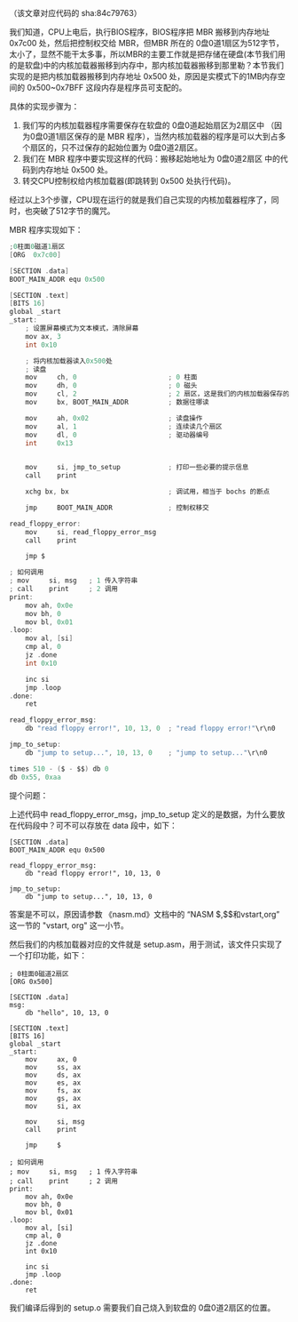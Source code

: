 （该文章对应代码的 sha:84c79763）

我们知道，CPU上电后，执行BIOS程序，BIOS程序把 MBR 搬移到内存地址 0x7c00 处，然后把控制权交给 MBR，但MBR 所在的 0盘0道1扇区为512字节，太小了，显然不能干太多事，所以MBR的主要工作就是把存储在硬盘(本节我们用的是软盘)中的内核加载器搬移到内存中，那内核加载器搬移到那里勒？本节我们实现的是把内核加载器搬移到内存地址 0x500 处，原因是实模式下的1MB内存空间的 0x500~0x7BFF 这段内存是程序员可支配的。

具体的实现步骤为：

1. 我们写的内核加载器程序需要保存在软盘的 0盘0道起始扇区为2扇区中 （因为0盘0道1扇区保存的是 MBR 程序），当然内核加载器的程序是可以大到占多个扇区的，只不过保存的起始位置为 0盘0道2扇区。
2. 我们在 MBR 程序中要实现这样的代码：搬移起始地址为 0盘0道2扇区 中的代码到内存地址 0x500 处。
3. 转交CPU控制权给内核加载器(即跳转到 0x500 处执行代码)。

经过以上3个步骤，CPU现在运行的就是我们自己实现的内核加载器程序了，同时，也突破了512字节的魔咒。

MBR 程序实现如下：

```c
;0柱面0磁道1扇区
[ORG  0x7c00]

[SECTION .data]
BOOT_MAIN_ADDR equ 0x500

[SECTION .text]
[BITS 16]
global _start
_start:
    ; 设置屏幕模式为文本模式，清除屏幕
    mov ax, 3
    int 0x10

    ; 将内核加载器读入0x500处
    ; 读盘
    mov     ch, 0                       ; 0 柱面
    mov     dh, 0                       ; 0 磁头
    mov     cl, 2                       ; 2 扇区，这是我们的内核加载器保存的起始位置
    mov     bx, BOOT_MAIN_ADDR          ; 数据往哪读

    mov     ah, 0x02                    ; 读盘操作
    mov     al, 1                       ; 连续读几个扇区
    mov     dl, 0                       ; 驱动器编号
    int     0x13

    
    mov     si, jmp_to_setup            ; 打印一些必要的提示信息
    call    print

    xchg bx, bx                         ; 调试用，相当于 bochs 的断点

    jmp     BOOT_MAIN_ADDR              ; 控制权移交

read_floppy_error:
    mov     si, read_floppy_error_msg
    call    print

    jmp $

; 如何调用
; mov     si, msg   ; 1 传入字符串
; call    print     ; 2 调用
print:
    mov ah, 0x0e
    mov bh, 0
    mov bl, 0x01
.loop:
    mov al, [si]
    cmp al, 0
    jz .done
    int 0x10

    inc si
    jmp .loop
.done:
    ret

read_floppy_error_msg:
    db "read floppy error!", 10, 13, 0  ; "read floppy error!"\r\n0

jmp_to_setup:
    db "jump to setup...", 10, 13, 0    ; "jump to setup..."\r\n0

times 510 - ($ - $$) db 0
db 0x55, 0xaa
```

提个问题：

上述代码中 read_floppy_error_msg，jmp_to_setup 定义的是数据，为什么要放在代码段中？可不可以存放在 data 段中，如下：

```
[SECTION .data]
BOOT_MAIN_ADDR equ 0x500

read_floppy_error_msg:
    db "read floppy error!", 10, 13, 0

jmp_to_setup:
    db "jump to setup...", 10, 13, 0
```

答案是不可以，原因请参数 《nasm.md》文档中的 “NASM \$,\$\$和vstart,org” 这一节的 "vstart, org" 这一小节。


然后我们的内核加载器对应的文件就是 setup.asm，用于测试，该文件只实现了一个打印功能，如下：

```
; 0柱面0磁道2扇区
[ORG 0x500]

[SECTION .data]
msg:
    db "hello", 10, 13, 0

[SECTION .text]
[BITS 16]
global _start
_start:
    mov     ax, 0
    mov     ss, ax
    mov     ds, ax
    mov     es, ax
    mov     fs, ax
    mov     gs, ax
    mov     si, ax

    mov     si, msg
    call    print

    jmp     $

; 如何调用
; mov     si, msg   ; 1 传入字符串
; call    print     ; 2 调用
print:
    mov ah, 0x0e
    mov bh, 0
    mov bl, 0x01
.loop:
    mov al, [si]
    cmp al, 0
    jz .done
    int 0x10

    inc si
    jmp .loop
.done:
    ret
```

我们编译后得到的 setup.o 需要我们自己烧入到软盘的 0盘0道2扇区的位置。
